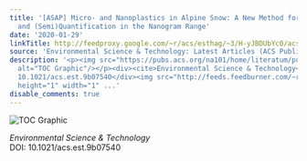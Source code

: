 ```yaml
---
title: '[ASAP] Micro- and Nanoplastics in Alpine Snow: A New Method for Chemical Identification
  and (Semi)Quantification in the Nanogram Range'
date: '2020-01-29'
linkTitle: http://feedproxy.google.com/~r/acs/esthag/~3/H-yJBDUbYc0/acs.est.9b07540
source: 'Environmental Science & Technology: Latest Articles (ACS Publications)'
description: '<p><img src="https://pubs.acs.org/na101/home/literatum/publisher/achs/journals/content/esthag/0/esthag.ahead-of-print/acs.est.9b07540/20200129/images/medium/es9b07540_0001.gif"
  alt="TOC Graphic"/></p><div><cite>Environmental Science & Technology</cite></div><div>DOI:
  10.1021/acs.est.9b07540</div><img src="http://feeds.feedburner.com/~r/acs/esthag/~4/H-yJBDUbYc0"
  height="1" width="1" ...'
disable_comments: true
---
```

<p><img src="https://pubs.acs.org/na101/home/literatum/publisher/achs/journals/content/esthag/0/esthag.ahead-of-print/acs.est.9b07540/20200129/images/medium/es9b07540_0001.gif" alt="TOC Graphic"/></p><div><cite>Environmental Science & Technology</cite></div><div>DOI: 10.1021/acs.est.9b07540</div><img src="http://feeds.feedburner.com/~r/acs/esthag/~4/H-yJBDUbYc0" height="1" width="1" ...